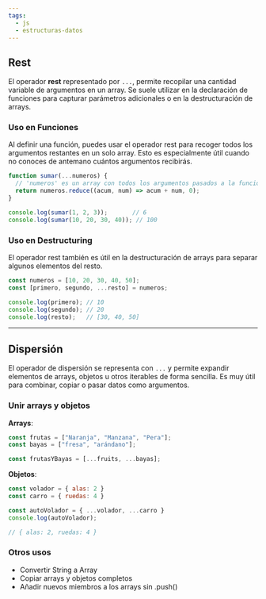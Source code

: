 ```yaml
---
tags:
  - js
  - estructuras-datos
---
```

## Rest

El operador **rest** representado por `...`, permite recopilar una cantidad variable de argumentos en un array. Se suele utilizar en la declaración de funciones para capturar parámetros adicionales o en la destructuración de arrays.

### Uso en Funciones

Al definir una función, puedes usar el operador rest para recoger todos los argumentos restantes en un solo array. Esto es especialmente útil cuando no conoces de antemano cuántos argumentos recibirás.

```js
function sumar(...numeros) {
  // 'numeros' es un array con todos los argumentos pasados a la función
  return numeros.reduce((acum, num) => acum + num, 0);
}

console.log(sumar(1, 2, 3));       // 6
console.log(sumar(10, 20, 30, 40)); // 100
```

### Uso en Destructuring

El operador rest también es útil en la destructuración de arrays para separar algunos elementos del resto.

```js
const numeros = [10, 20, 30, 40, 50];
const [primero, segundo, ...resto] = numeros;

console.log(primero); // 10
console.log(segundo); // 20
console.log(resto);   // [30, 40, 50]
```


---
## Dispersión

El operador de dispersión se representa con `...` y permite expandir elementos de arrays, objetos u otros iterables de forma sencilla. Es muy útil para combinar, copiar o pasar datos como argumentos.

### Unir arrays y objetos 

**Arrays**:
```js
const frutas = ["Naranja", "Manzana", "Pera"];
const bayas = ["fresa", "arándano"];

const frutasYBayas = [...fruits, ...bayas];
```

**Objetos**:
```js
const volador = { alas: 2 }
const carro = { ruedas: 4 }

const autoVolador = { ...volador, ...carro }
console.log(autoVolador);

// { alas: 2, ruedas: 4 }
```

### Otros usos

- Convertir String a Array
- Copiar arrays y objetos completos
- Añadir nuevos miembros a los arrays sin .push()